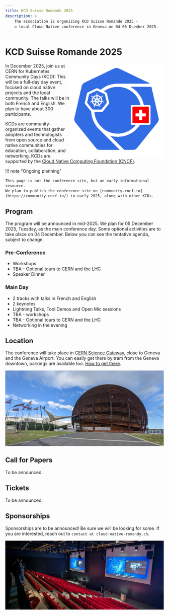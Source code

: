```yaml
---
title: KCD Suisse Romande 2025
description: >
    The association is organizing KCD Suisse Romande 2025 -
    a local Cloud Native conference in Geneva on 04-05 Dcember 2025.
---
```


# KCD Suisse Romande 2025

<img style="float:right; width:300px;" src="./images/logo.png">

In December 2025, join us at CERN for Kubernetes Community Days (KCD)!
This will be a full-day day event, focused on cloud native projects and the local community.
The talks will be in both French and English.
We plan to have about 300 participants.

KCDs are community-organized events that gather adopters and technologists from open source and cloud native communities for education, collaboration, and networking.
KCDs are supported by the [Cloud Native Computing Foundation (CNCF)](https://cncf.io/).

!!! note "Ongoing planning"

    This page is not the conference site, but an early informational resource.
    We plan to publish the conference site on [community.cncf.io](https://community.cncf.io/) in early 2025, along with other KCDs.

## Program

The program will be announced in mid-2025.
We plan for 05 December 2025, Tuesday, as the main conference day.
Some optional activities are to take place on 04 December.
Below you can see the tentative agenda, subject to change.

### Pre-Conference

- Workshops
- TBA - Optional tours to CERN and the LHC
- Speaker Dinner

### Main Day

- 2 tracks with talks in French and English
- 2 keynotes
- Lightning Talks, Tool Demos and Open Mic sessions
- TBA - workshops
- TBA - Optional tours to CERN and the LHC
- Networking in the evening

## Location

The conference will take place in [CERN Science Gateway](https://visits.web.cern.ch/science-gateway),
close to Geneva and the Geneva Airport.
You can easily get there by tram from the Geneva downtown, parkings are available too.
[How to get there](https://visit.cern/index.php/getting-here).

![CERN](./images/cern.jpg)

## Call for Papers

To be announced.

## Tickets

To be announced.

## Sponsorships

Sponsorships are to be announced!
Be sure we will be looking for some.
If you are interested, reach out to `contact at cloud-native-romandy.ch`.

![Conference Room](./images/conference_room.jpg)

